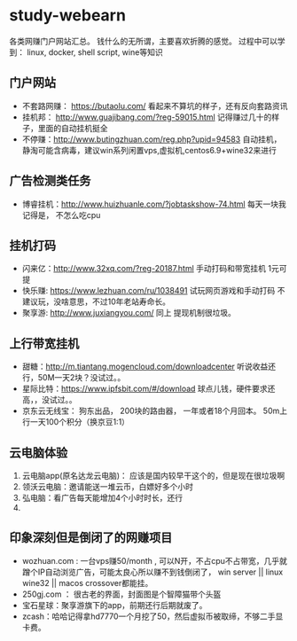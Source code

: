 # study-webearn
各类网赚门户网站汇总。 钱什么的无所谓，主要喜欢折腾的感觉。
过程中可以学到： linux, docker, shell script, wine等知识

## 门户网站
- 不套路网赚： https://butaolu.com/    看起来不算坑的样子，还有反向套路资讯
- 挂机邦： http://www.guajibang.com/?reg-59015.html  记得赚过几十的样子，里面的自动挂机挺全
- 不停赚：http://www.butingzhuan.com/reg.php?upid=94583  自动挂机，静淘可能含病毒，建议win系列闲置vps,虚拟机,centos6.9+wine32来进行


## 广告检测类任务
- 博睿挂机：http://www.huizhuanle.com/?jobtaskshow-74.html 每天一块我记得是， 不怎么吃cpu

## 挂机打码
- 闪来亿：http://www.32xq.com/?reg-20187.html   手动打码和带宽挂机 1元可提
- 快乐赚: https://www.lezhuan.com/ru/1038491   试玩网页游戏和手动打码 不建议玩，没啥意思，不过10年老站寿命长。
- 聚享游: http://www.juxiangyou.com/   同上  提现机制很垃圾。



## 上行带宽挂机
- 甜糖：http://m.tiantang.mogencloud.com/downloadcenter  听说收益还行，50M一天2块？没试过。。
- 星际比特：https://www.ipfsbit.com/#/download  球点儿钱，硬件要求还高，，没试过。。
- 京东云无线宝： 狗东出品， 200块的路由器， 一年或者18个月回本。 50m上行一天100个积分（换京豆1:1）

## 云电脑体验
1. 云电脑app(原名达龙云电脑)： 应该是国内较早干这个的，但是现在很垃圾啊
2. 领沃云电脑：邀请能送一堆云币，白嫖好多个小时
3. 弘电脑：看广告每天能增加4个小时时长，还行
4. 

## 印象深刻但是倒闭了的网赚项目
- wozhuan.com : 一台vps赚50/month , 可以N开，不占cpu不占带宽，几乎就蹭个IP自动浏览广告，可能太良心所以赚不到钱倒闭了， win server || linux wine32 || macos crossover都能挂。
- 250gj.com ： 很古老的界面，封面图是个智障猫带个头盔
- 宝石星球：聚享游旗下的app，前期还行后期就废了。
- zcash：哈哈记得拿hd7770一个月挖了50，然后虚拟币被取缔，不够二手显卡费。
